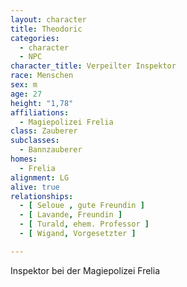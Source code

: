 ```yaml
---
layout: character
title: Theodoric
categories:
  - character
  - NPC
character_title: Verpeilter Inspektor
race: Menschen
sex: m
age: 27
height: "1,78"
affiliations:
  - Magiepolizei Frelia
class: Zauberer
subclasses:
  - Bannzauberer
homes:
  - Frelia
alignment: LG
alive: true
relationships:
  - [ Seloue , gute Freundin ]
  - [ Lavande, Freundin ]
  - [ Turald, ehem. Professor ]
  - [ Wigand, Vorgesetzter ]

---
```


Inspektor bei der Magiepolizei Frelia